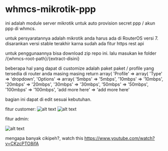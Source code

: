 # whmcs-mikrotik-ppp

ini adalah module server mikrotik untuk auto provision secret ppp / akun ppp di whmcs.

untuk persyaratannya adalah mikrotik anda harus ada di RouterOS versi 7. disarankan versi stable terakhir karna sudah ada fitur https rest api

untuk penggunaannya bisa download zip repo ini. lalu masukan ke folder /{whmcs-root-path}/{extract-disini}

beberapa hal yang dapat di customize adalah paket paket / profile yang tersedia di router anda masing masing
return array(
        'Profile' => array(
            'Type' => 'dropdown',
            'Options' => array(
                '5mbps' => '5mbps',
                '10mbps' => '10mbps',
                '20mbps' => '20mbps',
                '30mbps' => '30mbps',
                '50mbps' => '50mbps',
                '100mbps' => '100mbps',
				'add more here' => 'add more here'

bagian ini dapat di edit sesuai kebutuhan.


fitur customer:
![alt text](https://devan.id/Informasi.png)
![alt text](https://devan.id/Status-Koneksi.png)


fitur admin:

![alt text](https://devan.id/Admin.png)





mengapa banyak cikipeh?, watch this https://www.youtube.com/watch?v=CKzcPTO8ifA
